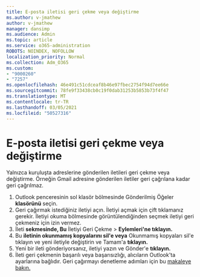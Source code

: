 ```yaml
---
title: E-posta iletisi geri çekme veya değiştirme
ms.author: v-jmathew
author: v-jmathew
manager: dansimp
ms.audience: Admin
ms.topic: article
ms.service: o365-administration
ROBOTS: NOINDEX, NOFOLLOW
localization_priority: Normal
ms.collection: Adm_O365
ms.custom:
- "9000260"
- "7257"
ms.openlocfilehash: 46e491c51cdceaf8b46e97fbec2754f94d7ee66e
ms.sourcegitcommit: 78fe9f33438cb0c19f0dab31253b5853b73f4f47
ms.translationtype: MT
ms.contentlocale: tr-TR
ms.lasthandoff: 03/05/2021
ms.locfileid: "50527316"
---
```

# <a name="recall-or-replace-email-message"></a>E-posta iletisi geri çekme veya değiştirme

Yalnızca kuruluşta adreslerine gönderilen iletileri geri çekme veya değiştirme. Örneğin Gmail adresine gönderilen iletiler geri çağrılana kadar geri çağrılmaz.

1. Outlook penceresinin sol klasör bölmesinde Gönderilmiş Öğeler **klasörünü** seçin.
2. Geri çağırmak istediğiniz iletiyi açın. İletiyi açmak için çift tıklamanız gerekir. İletiyi okuma bölmesinde görüntülendiğinden seçmek iletiyi geri çekmeniz için izin vermez.
3. İleti **sekmesinde, Bu** İletiyi Geri Çekme   >  **Eylemleri'ne tıklayın.**
4. Bu  **iletinin okunmamış kopyalarını sil'e veya** Okunmamış kopyaları sil'e tıklayın ve yeni iletiyle değiştirin ve Tamam'a **tıklayın.**
5. Yeni bir ileti gönderiyorsanız, iletiyi yazın ve Gönder'e **tıklayın.**
6. İleti geri çekmenin başarılı veya başarısızlığı, alıcıların Outlook'ta ayarlarına bağlıdır. Geri çağırmayı denetleme adımları için bu [makaleye bakın.](https://support.office.com/article/recall-or-replace-an-email-message-that-you-sent-35027f88-d655-4554-b4f8-6c0729a723a0#tocheck)
